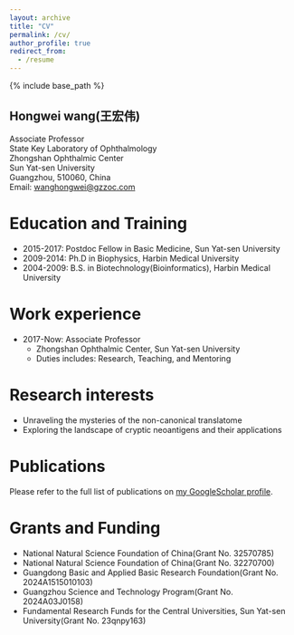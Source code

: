 ```yaml
---
layout: archive
title: "CV"
permalink: /cv/
author_profile: true
redirect_from:
  - /resume
---
```


{% include base_path %}

## Hongwei wang(王宏伟)
Associate Professor<br/>State Key Laboratory of Ophthalmology<br/>Zhongshan Ophthalmic Center<br/>Sun Yat-sen University<br/>Guangzhou, 510060, China<br/>Email: wanghongwei@gzzoc.com


Education and Training
======
* 2015-2017: Postdoc Fellow in Basic Medicine, Sun Yat-sen University
* 2009-2014: Ph.D in Biophysics, Harbin Medical University
* 2004-2009: B.S. in Biotechnology(Bioinformatics), Harbin Medical University

Work experience
======
* 2017-Now: Associate Professor
  * Zhongshan Ophthalmic Center, Sun Yat-sen University
  * Duties includes: Research, Teaching, and Mentoring
  
Research interests
======
* Unraveling the mysteries of the non-canonical translatome
* Exploring the landscape of cryptic neoantigens and their applications

Publications
======
Please refer to the full list of publications on <a href="{{site.author.googlescholar}}">my GoogleScholar profile</a>.

Grants and Funding
======
* National Natural Science Foundation of China(Grant No. 32570785)
* National Natural Science Foundation of China(Grant No. 32270700)
* Guangdong Basic and Applied Basic Research Foundation(Grant No. 2024A1515010103)
* Guangzhou Science and Technology Program(Grant No. 2024A03J0158)
* Fundamental Research Funds for the Central Universities, Sun Yat-sen University(Grant No. 23qnpy163)

